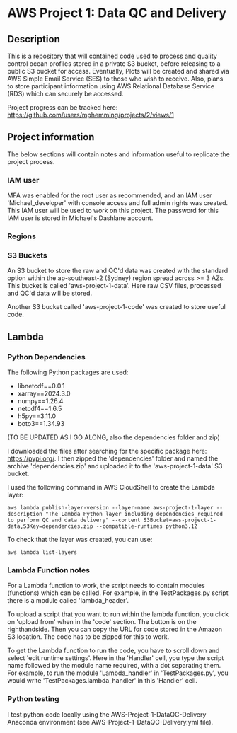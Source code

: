 # AWS Project 1: Data QC and Delivery

## Description

This is a repository that will contained code used to process and quality control ocean profiles stored in a private S3 bucket, before releasing to a public S3 bucket for access. 
Eventually, Plots will be created and shared via AWS Simple Email Service (SES) to those who wish to receive. Also, plans to store participant information using AWS Relational Database Service (RDS) which can
securely be accessed. 

Project progress can be tracked here: https://github.com/users/mphemming/projects/2/views/1

## Project information

The below sections will contain notes and information useful to replicate the project process.

### IAM user

MFA was enabled for the root user as recommended, and an IAM user 'Michael_developer' with console access and full admin rights was created. This IAM user will be used to work on this project.
The password for this IAM user is stored in Michael's Dashlane account. 

### Regions

### S3 Buckets

An S3 bucket to store the raw and QC'd data was created with the standard option within the ap-southeast-2 (Sydney) region spread across >= 3 AZs. This bucket is called 'aws-project-1-data'. Here raw CSV files, processed and QC'd data will be stored.

Another S3 bucket called 'aws-project-1-code' was created to store useful code. 

## Lambda

### Python Dependencies

The following Python packages are used:

* libnetcdf==0.0.1
* xarray==2024.3.0
* numpy==1.26.4
* netcdf4==1.6.5
* h5py==3.11.0
* boto3==1.34.93

(TO BE UPDATED AS I GO ALONG, also the dependencies folder and zip)

I downloaded the files after searching for the specific package here: https://pypi.org/. 
I then zipped the 'dependencies' folder and named the archive 'dependencies.zip' and uploaded it to the 'aws-project-1-data' S3 bucket.

I used the following command in AWS CloudShell to create the Lambda layer:

```
aws lambda publish-layer-version --layer-name aws-project-1-layer --description "The Lambda Python layer including dependencies required to perform QC and data delivery" --content S3Bucket=aws-project-1-data,S3Key=dependencies.zip --compatible-runtimes python3.12
```

To check that the layer was created, you can use:
```
aws lambda list-layers
```

### Lambda Function notes

For a Lambda function to work, the script needs to contain modules (functions) which can be called. For example, in the TestPackages.py script there is a module called 'lambda_header'.

To upload a script that you want to run within the lambda function, you click on 'upload from' when in the 'code' section. The button is on the righthandside. Then you can copy the URL for code stored in the Amazon S3 location. The code has to be zipped for this to work. 

To get the Lambda function to run the code, you have to scroll down and select 'edit runtime settings'. Here in the 'Handler' cell, you type the script name followed by the module name required, with a dot separating them. For example, to run the module 'Lambda_handler' in 'TestPackages.py', you would write 'TestPackages.lambda_handler' in this 'Handler' cell. 

### Python testing

I test python code locally using the AWS-Project-1-DataQC-Delivery Anaconda environment (see AWS-Project-1-DataQC-Delivery.yml file).
